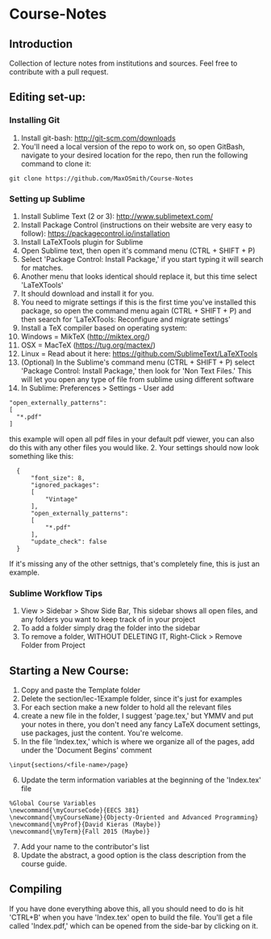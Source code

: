 # Course-Notes

## Introduction

Collection of lecture notes from institutions and sources. Feel free to contribute with a pull request.

## Editing set-up:

### Installing Git

1. Install git-bash: http://git-scm.com/downloads
2. You'll need a local version of the repo to work on, so open GitBash, navigate to your desired location for the repo, then run the following command to clone it:

```
git clone https://github.com/MaxOSmith/Course-Notes
```

### Setting up Sublime

1. Install Sublime Text (2 or 3): http://www.sublimetext.com/
2. Install Package Control (instructions on their website are very easy to follow): https://packagecontrol.io/installation
3. Install LaTeXTools plugin for Sublime
  1. Open Sublime text, then open it's command menu (CTRL + SHIFT + P)
  2. Select 'Package Control: Install Package,' if you start typing it will search for matches.
  3. Another menu that looks identical should replace it, but this time select 'LaTeXTools'
  4. It should download and install it for you.
  5. You need to migrate settings if this is the first time you've installed this package, so open the command menu again (CTRL + SHIFT + P) and then search for 'LaTeXTools: Reconfigure and migrate settings'
4. Install a TeX compiler based on operating system:
  1. Windows = MikTeX (http://miktex.org/)
  2. OSX = MacTeX (https://tug.org/mactex/)
  3. Linux = Read about it here: https://github.com/SublimeText/LaTeXTools
5. (Optional) In the Sublime's command menu (CTRL + SHIFT + P) select 'Package Control: Install Package,' then look for 'Non Text Files.' This will let you open any type of file from sublime using different software
  1. In Sublime: Preferences > Settings - User add 
  ```
  "open_externally_patterns":
  [
  	"*.pdf"
  ]
  ```
  this example will open all pdf files in your default pdf viewer, you can also do this with any other files you would like.
  2. Your settings should now look something like this:
  ```
	{
		"font_size": 8,
		"ignored_packages":
		[
			"Vintage"
		],
		"open_externally_patterns":
		[
			"*.pdf"
		],
		"update_check": false
	}

  ```
  If it's missing any of the other settnigs, that's completely fine, this is just an example.

### Sublime Workflow Tips

1. View > Sidebar > Show Side Bar, This sidebar shows all open files, and any folders you want to keep track of in your project 
  1. To add a folder simply drag the folder into the sidebar
  2. To remove a folder, WITHOUT DELETING IT, Right-Click > Remove Folder from Project

## Starting a New Course:

1. Copy and paste the Template folder 
2. Delete the section/lec-1Example folder, since it's just for examples
3. For each section make a new folder to hold all the relevant files
4. create a new file in the folder, I suggest 'page.tex,' but YMMV and put your notes in there, you don't need any fancy LaTeX document settings, use packages, just the content. You're welcome.
5. In the file 'Index.tex,' which is where we organize all of the pages, add under the 'Document Begins' comment 
```
\input{sections/<file-name>/page}
```
6. Update the term information variables at the beginning of the 'Index.tex' file
```
%Global Course Variables
\newcommand{\myCourseCode}{EECS 381}
\newcommand{\myCourseName}{Objecty-Oriented and Advanced Programming}
\newcommand{\myProf}{David Kieras (Maybe)}
\newcommand{\myTerm}{Fall 2015 (Maybe)}
```
7. Add your name to the contributor's list
8. Update the abstract, a good option is the class description from the course guide.

## Compiling

If you have done everything above this, all you should need to do is hit 'CTRL+B' when you have 'Index.tex' open to build the file. You'll get a file called 'Index.pdf,' which can be opened from the side-bar by clicking on it.
